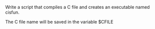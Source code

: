 Write a script that compiles a C file and creates an executable named cisfun.



The C file name will be saved in the variable $CFILE
